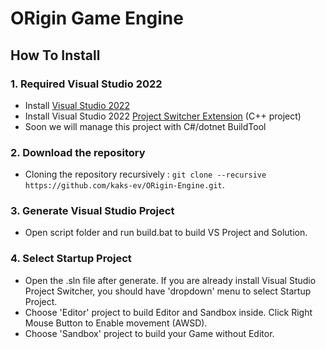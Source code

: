 # ORigin Game Engine

## How To Install
### 1. Required Visual Studio 2022
+ Install [Visual Studio 2022](https://visualstudio.microsoft.com/downloads/)
+ Install Visual Studio 2022 [Project Switcher Extension](https://marketplace.visualstudio.com/items?itemName=vs-publisher-141975.SwitchStartupProjectForVS2022) (C++ project)
+ Soon we will manage this project with C#/dotnet BuildTool
### 2. Download the repository
+ Cloning the repository recursively :
`git clone --recursive https://github.com/kaks-ev/ORigin-Engine.git`.

### 3. Generate Visual Studio Project
+ Open script folder and run build.bat to build VS Project and Solution.

### 4. Select Startup Project
+ Open the .sln file after generate. If you are already install Visual Studio Project Switcher, you should have 'dropdown' menu to select Startup Project.
+ Choose 'Editor' project to build Editor and Sandbox inside.
Click Right Mouse Button to Enable movement (AWSD).
+ Choose 'Sandbox' project to build your Game without Editor.
